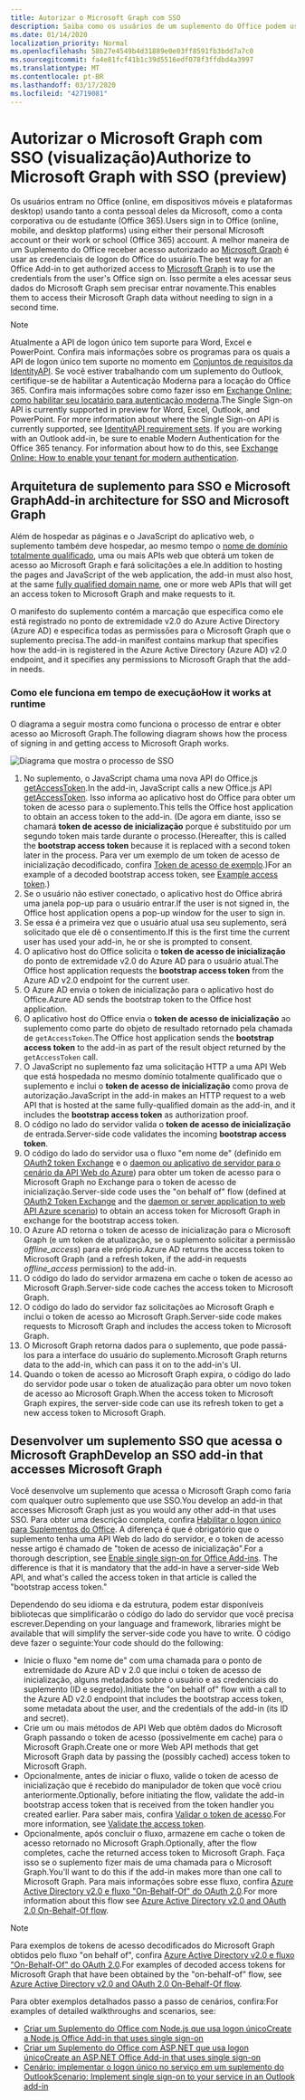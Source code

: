 ```yaml
---
title: Autorizar o Microsoft Graph com SSO
description: Saiba como os usuários de um suplemento do Office podem usar o logon único (SSO) para buscar dados do Microsoft Graph.
ms.date: 01/14/2020
localization_priority: Normal
ms.openlocfilehash: 58b27e4549b4d31889e0e03ff8591fb3bdd7a7c0
ms.sourcegitcommit: fa4e81fcf41b1c39d5516edf078f3ffdbd4a3997
ms.translationtype: MT
ms.contentlocale: pt-BR
ms.lasthandoff: 03/17/2020
ms.locfileid: "42719081"
---
```

# <a name="authorize-to-microsoft-graph-with-sso-preview"></a><span data-ttu-id="d828d-103">Autorizar o Microsoft Graph com SSO (visualização)</span><span class="sxs-lookup"><span data-stu-id="d828d-103">Authorize to Microsoft Graph with SSO (preview)</span></span>

<span data-ttu-id="d828d-104">Os usuários entram no Office (online, em dispositivos móveis e plataformas desktop) usando tanto a conta pessoal deles da Microsoft, como a conta corporativa ou de estudante (Office 365).</span><span class="sxs-lookup"><span data-stu-id="d828d-104">Users sign in to Office (online, mobile, and desktop platforms) using either their personal Microsoft account or their work or school (Office 365) account.</span></span> <span data-ttu-id="d828d-105">A melhor maneira de um Suplemento do Office receber acesso autorizado ao [Microsoft Graph](https://developer.microsoft.com/graph/docs) é usar as credenciais de logon do Office do usuário.</span><span class="sxs-lookup"><span data-stu-id="d828d-105">The best way for an Office Add-in to get authorized access to [Microsoft Graph](https://developer.microsoft.com/graph/docs) is to use the credentials from the user's Office sign on.</span></span> <span data-ttu-id="d828d-106">Isso permite a eles acessar seus dados do Microsoft Graph sem precisar entrar novamente.</span><span class="sxs-lookup"><span data-stu-id="d828d-106">This enables them to access their Microsoft Graph data without needing to sign in a second time.</span></span> 

> [!NOTE]
> <span data-ttu-id="d828d-p102">Atualmente a API de logon único tem suporte para Word, Excel e PowerPoint. Confira mais informações sobre os programas para os quais a API de logon único tem suporte no momento em [Conjuntos de requisitos da IdentityAPI](../reference/requirement-sets/identity-api-requirement-sets.md). Se você estiver trabalhando com um suplemento do Outlook, certifique-se de habilitar a Autenticação Moderna para a locação do Office 365. Confira mais informações sobre como fazer isso em [Exchange Online: como habilitar seu locatário para autenticação moderna](https://social.technet.microsoft.com/wiki/contents/articles/32711.exchange-online-how-to-enable-your-tenant-for-modern-authentication.aspx).</span><span class="sxs-lookup"><span data-stu-id="d828d-p102">The Single Sign-on API is currently supported in preview for Word, Excel, Outlook, and PowerPoint. For more information about where the Single Sign-on API is currently supported, see [IdentityAPI requirement sets](../reference/requirement-sets/identity-api-requirement-sets.md). If you are working with an Outlook add-in, be sure to enable Modern Authentication for the Office 365 tenancy. For information about how to do this, see [Exchange Online: How to enable your tenant for modern authentication](https://social.technet.microsoft.com/wiki/contents/articles/32711.exchange-online-how-to-enable-your-tenant-for-modern-authentication.aspx).</span></span>

## <a name="add-in-architecture-for-sso-and-microsoft-graph"></a><span data-ttu-id="d828d-111">Arquitetura de suplemento para SSO e Microsoft Graph</span><span class="sxs-lookup"><span data-stu-id="d828d-111">Add-in architecture for SSO and Microsoft Graph</span></span>

<span data-ttu-id="d828d-112">Além de hospedar as páginas e o JavaScript do aplicativo web, o suplemento também deve hospedar, ao mesmo tempo o [nome de domínio totalmente qualificado](/windows/desktop/DNS/f-gly#_dns_fully_qualified_domain_name_fqdn__gly), uma ou mais APIs web que obterá um token de acesso ao Microsoft Graph e fará solicitações a ele.</span><span class="sxs-lookup"><span data-stu-id="d828d-112">In addition to hosting the pages and JavaScript of the web application, the add-in must also host, at the same [fully qualified domain name](/windows/desktop/DNS/f-gly#_dns_fully_qualified_domain_name_fqdn__gly), one or more web APIs that will get an access token to Microsoft Graph and make requests to it.</span></span>

<span data-ttu-id="d828d-113">O manifesto do suplemento contém a marcação que especifica como ele está registrado no ponto de extremidade v2.0 do Azure Active Directory (Azure AD) e especifica todas as permissões para o Microsoft Graph que o suplemento precisa.</span><span class="sxs-lookup"><span data-stu-id="d828d-113">The add-in manifest contains markup that specifies how the add-in is registered in the Azure Active Directory (Azure AD) v2.0 endpoint, and it specifies any permissions to Microsoft Graph that the add-in needs.</span></span>

### <a name="how-it-works-at-runtime"></a><span data-ttu-id="d828d-114">Como ele funciona em tempo de execução</span><span class="sxs-lookup"><span data-stu-id="d828d-114">How it works at runtime</span></span>

<span data-ttu-id="d828d-115">O diagrama a seguir mostra como funciona o processo de entrar e obter acesso ao Microsoft Graph.</span><span class="sxs-lookup"><span data-stu-id="d828d-115">The following diagram shows how the process of signing in and getting access to Microsoft Graph works.</span></span>

![Diagrama que mostra o processo de SSO](../images/sso-access-to-microsoft-graph.png)

1. <span data-ttu-id="d828d-117">No suplemento, o JavaScript chama uma nova API do Office.js [getAccessToken](/javascript/api/office-runtime/officeruntime.auth#getaccesstoken-options-).</span><span class="sxs-lookup"><span data-stu-id="d828d-117">In the add-in, JavaScript calls a new Office.js API [getAccessToken](/javascript/api/office-runtime/officeruntime.auth#getaccesstoken-options-).</span></span> <span data-ttu-id="d828d-118">Isso informa ao aplicativo host do Office para obter um token de acesso para o suplemento.</span><span class="sxs-lookup"><span data-stu-id="d828d-118">This tells the Office host application to obtain an access token to the add-in.</span></span> <span data-ttu-id="d828d-119">(De agora em diante, isso se chamará **token de acesso de inicialização** porque é substituído por um segundo token mais tarde durante o processo.</span><span class="sxs-lookup"><span data-stu-id="d828d-119">(Hereafter, this is called the **bootstrap access token** because it is replaced with a second token later in the process.</span></span> <span data-ttu-id="d828d-120">Para ver um exemplo de um token de acesso de inicialização decodificado, confira [Token de acesso de exemplo](sso-in-office-add-ins.md#example-access-token).)</span><span class="sxs-lookup"><span data-stu-id="d828d-120">For an example of a decoded bootstrap access token, see [Example access token](sso-in-office-add-ins.md#example-access-token).)</span></span>
2. <span data-ttu-id="d828d-121">Se o usuário não estiver conectado, o aplicativo host do Office abrirá uma janela pop-up para o usuário entrar.</span><span class="sxs-lookup"><span data-stu-id="d828d-121">If the user is not signed in, the Office host application opens a pop-up window for the user to sign in.</span></span>
3. <span data-ttu-id="d828d-122">Se essa é a primeira vez que o usuário atual usa seu suplemento, será solicitado que ele dê o consentimento.</span><span class="sxs-lookup"><span data-stu-id="d828d-122">If this is the first time the current user has used your add-in, he or she is prompted to consent.</span></span>
4. <span data-ttu-id="d828d-123">O aplicativo host do Office solicita o **token de acesso de inicialização** do ponto de extremidade v2.0 do Azure AD para o usuário atual.</span><span class="sxs-lookup"><span data-stu-id="d828d-123">The Office host application requests the **bootstrap access token** from the Azure AD v2.0 endpoint for the current user.</span></span>
5. <span data-ttu-id="d828d-124">O Azure AD envia o token de inicialização para o aplicativo host do Office.</span><span class="sxs-lookup"><span data-stu-id="d828d-124">Azure AD sends the bootstrap token to the Office host application.</span></span>
6. <span data-ttu-id="d828d-125">O aplicativo host do Office envia o **token de acesso de inicialização** ao suplemento como parte do objeto de resultado retornado pela chamada de `getAccessToken`.</span><span class="sxs-lookup"><span data-stu-id="d828d-125">The Office host application sends the **bootstrap access token** to the add-in as part of the result object returned by the `getAccessToken` call.</span></span>
7. <span data-ttu-id="d828d-126">O JavaScript no suplemento faz uma solicitação HTTP a uma API Web que está hospedada no mesmo domínio totalmente qualificado que o suplemento e inclui o **token de acesso de inicialização** como prova de autorização.</span><span class="sxs-lookup"><span data-stu-id="d828d-126">JavaScript in the add-in makes an HTTP request to a web API that is hosted at the same fully-qualified domain as the add-in, and it includes the **bootstrap access token** as authorization proof.</span></span>
8. <span data-ttu-id="d828d-127">O código no lado do servidor valida o **token de acesso de inicialização** de entrada.</span><span class="sxs-lookup"><span data-stu-id="d828d-127">Server-side code validates the incoming **bootstrap access token**.</span></span>
9. <span data-ttu-id="d828d-128">O código do lado do servidor usa o fluxo "em nome de" (definido em [OAuth2 token Exchange](https://tools.ietf.org/html/draft-ietf-oauth-token-exchange-02) e o [daemon ou aplicativo de servidor para o cenário da API Web do Azure](/azure/active-directory/develop/active-directory-authentication-scenarios)) para obter um token de acesso para o Microsoft Graph no Exchange para o token de acesso de inicialização.</span><span class="sxs-lookup"><span data-stu-id="d828d-128">Server-side code uses the "on behalf of" flow (defined at [OAuth2 Token Exchange](https://tools.ietf.org/html/draft-ietf-oauth-token-exchange-02) and the [daemon or server application to web API Azure scenario](/azure/active-directory/develop/active-directory-authentication-scenarios)) to obtain an access token for Microsoft Graph in exchange for the bootstrap access token.</span></span>
10. <span data-ttu-id="d828d-129">O Azure AD retorna o token de acesso de inicialização para o Microsoft Graph (e um token de atualização, se o suplemento solicitar a permissão *offline_access*) para ele próprio.</span><span class="sxs-lookup"><span data-stu-id="d828d-129">Azure AD returns the access token to Microsoft Graph (and a refresh token, if the add-in requests *offline_access* permission) to the add-in.</span></span>
11. <span data-ttu-id="d828d-130">O código do lado do servidor armazena em cache o token de acesso ao Microsoft Graph.</span><span class="sxs-lookup"><span data-stu-id="d828d-130">Server-side code caches the access token to Microsoft Graph.</span></span>
12. <span data-ttu-id="d828d-131">O código do lado do servidor faz solicitações ao Microsoft Graph e inclui o token de acesso ao Microsoft Graph.</span><span class="sxs-lookup"><span data-stu-id="d828d-131">Server-side code makes requests to Microsoft Graph and includes the access token to Microsoft Graph.</span></span>
13. <span data-ttu-id="d828d-132">O Microsoft Graph retorna dados para o suplemento, que pode passá-los para a interface do usuário do suplemento.</span><span class="sxs-lookup"><span data-stu-id="d828d-132">Microsoft Graph returns data to the add-in, which can pass it on to the add-in's UI.</span></span>
14. <span data-ttu-id="d828d-133">Quando o token de acesso ao Microsoft Graph expira, o código do lado do servidor pode usar o token de atualização para obter um novo token de acesso ao Microsoft Graph.</span><span class="sxs-lookup"><span data-stu-id="d828d-133">When the access token to Microsoft Graph expires, the server-side code can use its refresh token to get a new access token to Microsoft Graph.</span></span>

## <a name="develop-an-sso-add-in-that-accesses-microsoft-graph"></a><span data-ttu-id="d828d-134">Desenvolver um suplemento SSO que acessa o Microsoft Graph</span><span class="sxs-lookup"><span data-stu-id="d828d-134">Develop an SSO add-in that accesses Microsoft Graph</span></span>

<span data-ttu-id="d828d-135">Você desenvolve um suplemento que acessa o Microsoft Graph como faria com qualquer outro suplemento que use SSO.</span><span class="sxs-lookup"><span data-stu-id="d828d-135">You develop an add-in that accesses Microsoft Graph just as you would any other add-in that uses SSO.</span></span> <span data-ttu-id="d828d-136">Para obter uma descrição completa, confira [Habilitar o logon único para Suplementos do Office](../develop/sso-in-office-add-ins.md). A diferença é que é obrigatório que o suplemento tenha uma API Web do lado do servidor, e o token de acesso nesse artigo é chamado de "token de acesso de inicialização".</span><span class="sxs-lookup"><span data-stu-id="d828d-136">For a thorough description, see [Enable single sign-on for Office Add-ins](../develop/sso-in-office-add-ins.md). The difference is that it is mandatory that the add-in have a server-side Web API, and what's called the access token in that article is called the "bootstrap access token."</span></span>

<span data-ttu-id="d828d-137">Dependendo do seu idioma e da estrutura, podem estar disponíveis bibliotecas que simplificarão o código do lado do servidor que você precisa escrever.</span><span class="sxs-lookup"><span data-stu-id="d828d-137">Depending on your language and framework, libraries might be available that will simplify the server-side code you have to write.</span></span> <span data-ttu-id="d828d-138">O código deve fazer o seguinte:</span><span class="sxs-lookup"><span data-stu-id="d828d-138">Your code should do the following:</span></span>

* <span data-ttu-id="d828d-139">Inicie o fluxo "em nome de" com uma chamada para o ponto de extremidade do Azure AD v 2.0 que inclui o token de acesso de inicialização, alguns metadados sobre o usuário e as credenciais do suplemento (ID e segredo).</span><span class="sxs-lookup"><span data-stu-id="d828d-139">Initiate the "on behalf of" flow with a call to the Azure AD v2.0 endpoint that includes the bootstrap access token, some metadata about the user, and the credentials of the add-in (its ID and secret).</span></span>
* <span data-ttu-id="d828d-140">Crie um ou mais métodos de API Web que obtêm dados do Microsoft Graph passando o token de acesso (possivelmente em cache) para o Microsoft Graph.</span><span class="sxs-lookup"><span data-stu-id="d828d-140">Create one or more Web API methods that get Microsoft Graph data by passing the (possibly cached) access token to Microsoft Graph.</span></span>
* <span data-ttu-id="d828d-141">Opcionalmente, antes de iniciar o fluxo, valide o token de acesso de inicialização que é recebido do manipulador de token que você criou anteriormente.</span><span class="sxs-lookup"><span data-stu-id="d828d-141">Optionally, before initiating the flow, validate the add-in bootstrap access token that is received from the token handler you created earlier.</span></span> <span data-ttu-id="d828d-142">Para saber mais, confira [Validar o token de acesso](sso-in-office-add-ins.md#validate-the-access-token).</span><span class="sxs-lookup"><span data-stu-id="d828d-142">For more information, see [Validate the access token](sso-in-office-add-ins.md#validate-the-access-token).</span></span> 
* <span data-ttu-id="d828d-143">Opcionalmente, após concluir o fluxo, armazene em cache o token de acesso retornado no Microsoft Graph.</span><span class="sxs-lookup"><span data-stu-id="d828d-143">Optionally, after the flow completes, cache the returned access token to Microsoft Graph.</span></span> <span data-ttu-id="d828d-144">Faça isso se o suplemento fizer mais de uma chamada para o Microsoft Graph.</span><span class="sxs-lookup"><span data-stu-id="d828d-144">You'll want to do this if the add-in makes more than one call to Microsoft Graph.</span></span> <span data-ttu-id="d828d-145">Para mais informações sobre esse fluxo, confira [Azure Active Directory v2.0 e fluxo "On-Behalf-Of" do OAuth 2.0](/azure/active-directory/develop/active-directory-v2-protocols-oauth-on-behalf-of).</span><span class="sxs-lookup"><span data-stu-id="d828d-145">For more information about this flow see [Azure Active Directory v2.0 and OAuth 2.0 On-Behalf-Of flow](/azure/active-directory/develop/active-directory-v2-protocols-oauth-on-behalf-of).</span></span>

> [!NOTE]
> <span data-ttu-id="d828d-146">Para exemplos de tokens de acesso decodificados do Microsoft Graph obtidos pelo fluxo "on behalf of", confira [Azure Active Directory v2.0 e fluxo "On-Behalf-Of" do OAuth 2.0](/azure/active-directory/develop/active-directory-v2-protocols-oauth-on-behalf-of).</span><span class="sxs-lookup"><span data-stu-id="d828d-146">For examples of decoded access tokens for Microsoft Graph that have been obtained by the "on-behalf-of" flow, see [Azure Active Directory v2.0 and OAuth 2.0 On-Behalf-Of flow](/azure/active-directory/develop/active-directory-v2-protocols-oauth-on-behalf-of).</span></span>

<span data-ttu-id="d828d-147">Para obter exemplos detalhados passo a passo de cenários, confira:</span><span class="sxs-lookup"><span data-stu-id="d828d-147">For examples of detailed walkthroughs and scenarios, see:</span></span>

* [<span data-ttu-id="d828d-148">Criar um Suplemento do Office com Node.js que usa logon único</span><span class="sxs-lookup"><span data-stu-id="d828d-148">Create a Node.js Office Add-in that uses single sign-on</span></span>](create-sso-office-add-ins-nodejs.md)
* [<span data-ttu-id="d828d-149">Criar um Suplemento do Office com ASP.NET que usa logon único</span><span class="sxs-lookup"><span data-stu-id="d828d-149">Create an ASP.NET Office Add-in that uses single sign-on</span></span>](create-sso-office-add-ins-aspnet.md)
* [<span data-ttu-id="d828d-150">Cenário: implementar o logon único no serviço em um suplemento do Outlook</span><span class="sxs-lookup"><span data-stu-id="d828d-150">Scenario: Implement single sign-on to your service in an Outlook add-in</span></span>](../outlook/implement-sso-in-outlook-add-in.md)
